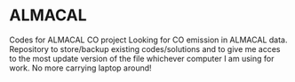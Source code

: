 # ALMACAL
Codes for ALMACAL CO project
Looking for CO emission in ALMACAL data. Repository to store/backup existing codes/solutions and to give me acces to the most update version of the file whichever computer I am using for work. 
No more carrying laptop around!

